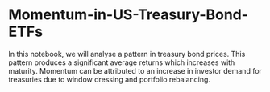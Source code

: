 # Momentum-in-US-Treasury-Bond-ETFs
In this notebook, we will analyse a pattern in treasury bond prices. This pattern produces a significant average returns which increases with maturity. Momentum can be attributed to an increase in investor demand for treasuries due to window dressing and portfolio rebalancing. 
